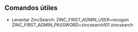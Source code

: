 ## Comandos útiles

- Levantar ZincSearch: ZINC_FIRST_ADMIN_USER=nicogon ZINC_FIRST_ADMIN_PASSWORD=zincsearch101 zincsearch
